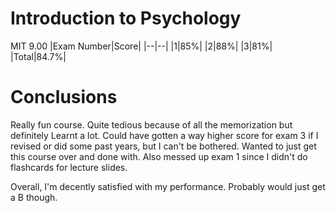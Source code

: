 # Introduction to Psychology
MIT 9.00
|Exam Number|Score|
|--|--|
|1|85%|
|2|88%|
|3|81%|
|Total|84.7%|

# Conclusions
Really fun course. Quite tedious because of all the memorization but definitely Learnt a lot. Could have gotten a way higher score for exam 3 if I revised or did some past years, but I can't be bothered. Wanted to just get this course over and done with. Also messed up exam 1 since I didn't do flashcards for lecture slides.

Overall, I'm decently satisfied with my performance. Probably would just get a B though.
